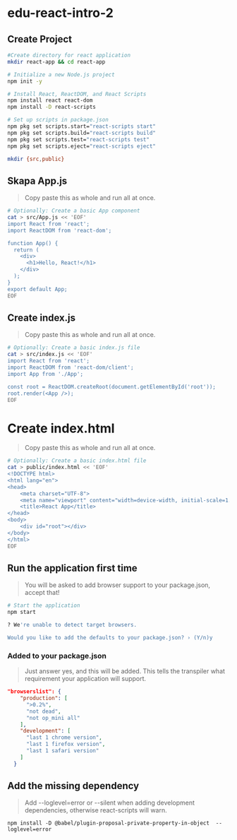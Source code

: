 # edu-react-intro-2

## Create Project

```bash
#Create directory for react application
mkdir react-app && cd react-app

# Initialize a new Node.js project
npm init -y

# Install React, ReactDOM, and React Scripts
npm install react react-dom 
npm install -D react-scripts

# Set up scripts in package.json
npm pkg set scripts.start="react-scripts start"
npm pkg set scripts.build="react-scripts build"
npm pkg set scripts.test="react-scripts test"
npm pkg set scripts.eject="react-scripts eject"

mkdir {src,public}
```

## Skapa App.js

> Copy paste this as whole and run all at once.

```bash
# Optionally: Create a basic App component
cat > src/App.js << 'EOF'
import React from 'react';
import ReactDOM from 'react-dom';

function App() {
  return (
    <div>
      <h1>Hello, React!</h1>
    </div>
  );
}
export default App;
EOF
```

## Create index.js

> Copy paste this as whole and run all at once.

```bash
# Optionally: Create a basic index.js file
cat > src/index.js << 'EOF'
import React from 'react';
import ReactDOM from 'react-dom/client';
import App from './App';

const root = ReactDOM.createRoot(document.getElementById('root'));
root.render(<App />);
EOF
```

# Create index.html

> Copy paste this as whole and run all at once.

```bash
# Optionally: Create a basic index.html file
cat > public/index.html << 'EOF'
<!DOCTYPE html>
<html lang="en">
<head>
    <meta charset="UTF-8">
    <meta name="viewport" content="width=device-width, initial-scale=1.0">
    <title>React App</title>
</head>
<body>
    <div id="root"></div>
</body>
</html>
EOF
```

## Run the application first time

> You will be asked to add browser support to your package.json, accept that!

```bash
# Start the application
npm start

? We're unable to detect target browsers.

Would you like to add the defaults to your package.json? › (Y/n)y
```

### Added to your package.json

> Just answer yes, and this will be added.
> This tells the transpiler what requirement your application will support.

```json
"browserslist": {
    "production": [
      ">0.2%",
      "not dead",
      "not op_mini all"
    ],
    "development": [
      "last 1 chrome version",
      "last 1 firefox version",
      "last 1 safari version"
    ]
  }
```
## Add the missing dependency

> Add  --loglevel=error or --silent when adding development dependencies, otherwise react-scripts will warn.

```
npm install -D @babel/plugin-proposal-private-property-in-object  --loglevel=error
```



